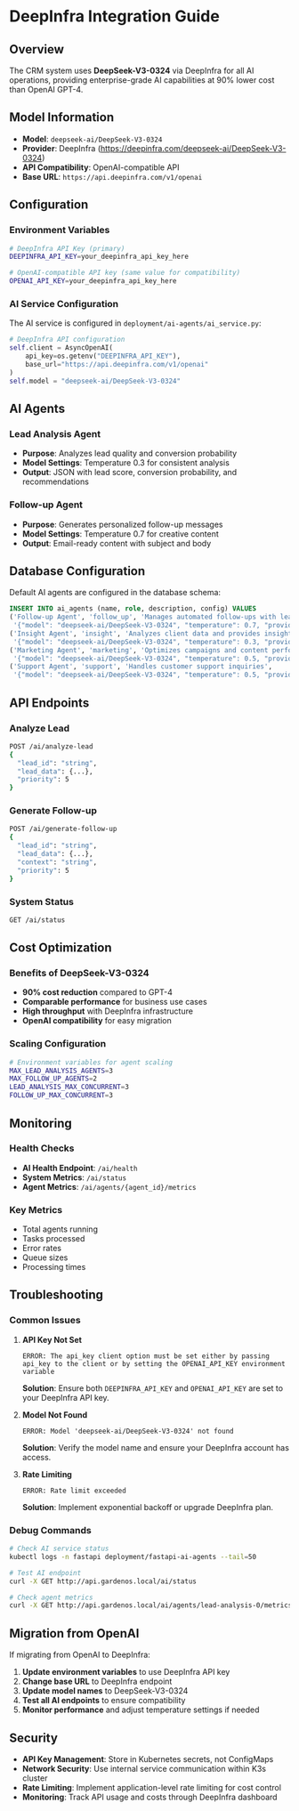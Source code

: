 # DeepInfra Integration Guide

## Overview

The CRM system uses **DeepSeek-V3-0324** via DeepInfra for all AI operations, providing enterprise-grade AI capabilities at 90% lower cost than OpenAI GPT-4.

## Model Information

- **Model**: `deepseek-ai/DeepSeek-V3-0324`
- **Provider**: DeepInfra (https://deepinfra.com/deepseek-ai/DeepSeek-V3-0324)
- **API Compatibility**: OpenAI-compatible API
- **Base URL**: `https://api.deepinfra.com/v1/openai`

## Configuration

### Environment Variables

```bash
# DeepInfra API Key (primary)
DEEPINFRA_API_KEY=your_deepinfra_api_key_here

# OpenAI-compatible API key (same value for compatibility)
OPENAI_API_KEY=your_deepinfra_api_key_here
```

### AI Service Configuration

The AI service is configured in `deployment/ai-agents/ai_service.py`:

```python
# DeepInfra API configuration
self.client = AsyncOpenAI(
    api_key=os.getenv("DEEPINFRA_API_KEY"),
    base_url="https://api.deepinfra.com/v1/openai"
)
self.model = "deepseek-ai/DeepSeek-V3-0324"
```

## AI Agents

### Lead Analysis Agent
- **Purpose**: Analyzes lead quality and conversion probability
- **Model Settings**: Temperature 0.3 for consistent analysis
- **Output**: JSON with lead score, conversion probability, and recommendations

### Follow-up Agent
- **Purpose**: Generates personalized follow-up messages
- **Model Settings**: Temperature 0.7 for creative content
- **Output**: Email-ready content with subject and body

## Database Configuration

Default AI agents are configured in the database schema:

```sql
INSERT INTO ai_agents (name, role, description, config) VALUES
('Follow-up Agent', 'follow_up', 'Manages automated follow-ups with leads and clients', 
 '{"model": "deepseek-ai/DeepSeek-V3-0324", "temperature": 0.7, "provider": "deepinfra"}'),
('Insight Agent', 'insight', 'Analyzes client data and provides insights', 
 '{"model": "deepseek-ai/DeepSeek-V3-0324", "temperature": 0.3, "provider": "deepinfra"}'),
('Marketing Agent', 'marketing', 'Optimizes campaigns and content performance', 
 '{"model": "deepseek-ai/DeepSeek-V3-0324", "temperature": 0.5, "provider": "deepinfra"}'),
('Support Agent', 'support', 'Handles customer support inquiries', 
 '{"model": "deepseek-ai/DeepSeek-V3-0324", "temperature": 0.5, "provider": "deepinfra"}');
```

## API Endpoints

### Analyze Lead
```bash
POST /ai/analyze-lead
{
  "lead_id": "string",
  "lead_data": {...},
  "priority": 5
}
```

### Generate Follow-up
```bash
POST /ai/generate-follow-up
{
  "lead_id": "string", 
  "lead_data": {...},
  "context": "string",
  "priority": 5
}
```

### System Status
```bash
GET /ai/status
```

## Cost Optimization

### Benefits of DeepSeek-V3-0324
- **90% cost reduction** compared to GPT-4
- **Comparable performance** for business use cases
- **High throughput** with DeepInfra infrastructure
- **OpenAI compatibility** for easy migration

### Scaling Configuration
```bash
# Environment variables for agent scaling
MAX_LEAD_ANALYSIS_AGENTS=3
MAX_FOLLOW_UP_AGENTS=2
LEAD_ANALYSIS_MAX_CONCURRENT=3
FOLLOW_UP_MAX_CONCURRENT=3
```

## Monitoring

### Health Checks
- **AI Health Endpoint**: `/ai/health`
- **System Metrics**: `/ai/status`
- **Agent Metrics**: `/ai/agents/{agent_id}/metrics`

### Key Metrics
- Total agents running
- Tasks processed
- Error rates
- Queue sizes
- Processing times

## Troubleshooting

### Common Issues

1. **API Key Not Set**
   ```
   ERROR: The api_key client option must be set either by passing api_key to the client or by setting the OPENAI_API_KEY environment variable
   ```
   **Solution**: Ensure both `DEEPINFRA_API_KEY` and `OPENAI_API_KEY` are set to your DeepInfra API key.

2. **Model Not Found**
   ```
   ERROR: Model 'deepseek-ai/DeepSeek-V3-0324' not found
   ```
   **Solution**: Verify the model name and ensure your DeepInfra account has access.

3. **Rate Limiting**
   ```
   ERROR: Rate limit exceeded
   ```
   **Solution**: Implement exponential backoff or upgrade DeepInfra plan.

### Debug Commands

```bash
# Check AI service status
kubectl logs -n fastapi deployment/fastapi-ai-agents --tail=50

# Test AI endpoint
curl -X GET http://api.gardenos.local/ai/status

# Check agent metrics
curl -X GET http://api.gardenos.local/ai/agents/lead-analysis-0/metrics
```

## Migration from OpenAI

If migrating from OpenAI to DeepInfra:

1. **Update environment variables** to use DeepInfra API key
2. **Change base URL** to DeepInfra endpoint
3. **Update model names** to DeepSeek-V3-0324
4. **Test all AI endpoints** to ensure compatibility
5. **Monitor performance** and adjust temperature settings if needed

## Security

- **API Key Management**: Store in Kubernetes secrets, not ConfigMaps
- **Network Security**: Use internal service communication within K3s cluster
- **Rate Limiting**: Implement application-level rate limiting for cost control
- **Monitoring**: Track API usage and costs through DeepInfra dashboard
